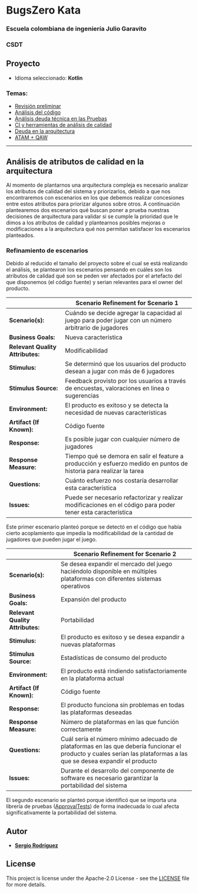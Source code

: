 # BugsZero Kata

### Escuela colombiana de ingeniería Julio Garavito

### CSDT

## Proyecto

* Idioma seleccionado: **Kotlin**

### **Temas:**

* [Revisión preliminar](CSDT_PrimeraEntrega2022.md)
* [Análisis del código](CSDT_PrimeraEntrega2022.md)
* [Análisis deuda técnica en las Pruebas](CSDT_PrimeraEntrega2022.md)
* [CI y herramientas de análisis de calidad](CI-GitHub.md)
* [Deuda en la arquitectura](CSDT_Architectural_debt.md)
* [ATAM + QAW](CSDT_ATAM+QAW.md)

---

## Análisis de atributos de calidad en la arquitectura

Al momento de plantarnos una arquitectura compleja es necesario analizar los atributos de calidad del sistema y
priorizarlos, debido a que nos encontraremos con escenarios en los que debemos realizar concesiones entre estos
atributos para priorizar algunos sobre otros. A continuación plantearemos dos escenarios qué buscan poner a prueba
nuestras decisiones de arquitectura para validar si se cumple la prioridad que le dimos a los atributos de calidad y
plantearnos posibles mejoras o modificaciones a la arquitectura qué nos permitan satisfacer los escenarios planteados.

### Refinamiento de escenarios

Debido al reducido el tamaño del proyecto sobre el cual se está realizando el análisis, se plantearon los escenarios
pensando en cuáles son los atributos de calidad qué son se peden ver afectados por el artefacto del que disponemos (el
código fuente) y serian relevantes para el owner del producto.

|  | **Scenario Refinement for Scenario 1**                                                                                                                     |
|----------------------------------------|----------------------------------------------------------------------------------------------------------------------|
| **Scenario(s):**                       | Cuándo se decide agregar la capacidad al juego para poder jugar con un número arbitrario de jugadores                |
| **Business Goals:**                    | Nueva característica                                                                                                 |
| **Relevant Quality Attributes:**       | Modificabilidad                                                                                                      |
| **Stimulus:**                          | Se determinó que los usuarios del producto desean a jugar con más de 6 jugadores                                     |
| **Stimulus Source:**                   | Feedback provisto por los usuarios a través de encuestas, valoraciones en linea o sugerencias                        |
| **Environment:**                       | El producto es exitoso y se detecta la necesidad de nuevas características                                           |
| **Artifact (If Known):**               | Código fuente                                                                                                        |
| **Response:**                          | Es posible jugar con cualquier número de jugadores                                                                   |
| **Response Measure:**                  | Tiempo qué se demora en salir el feature a producción y esfuerzo medido en puntos de historia para realizar la tarea |
| **Questions:**                         | Cuánto esfuerzo nos costaría desarrollar esta característica                                                         |
| **Issues:**                            | Puede ser necesario refactorizar y realizar modificaciones en el código para poder tener esta característica         |

Este primer escenario planteó porque se detectó en el código que había cierto acoplamiento que impedía la 
modificabilidad de la cantidad de jugadores que pueden jugar el juego.

|  | **Scenario Refinement for Scenario 2**                                                                                                                               |
|----------------------------------------|----------------------------------------------------------------------------------------------------------------------------------------------------------------------|
| **Scenario(s):**                       | Se desea expandir el mercado del juego haciéndolo disponible en múltiples plataformas con diferentes sistemas operativos                                             |
| **Business Goals:**                    | Expansión del producto                                                                                                                                               |
| **Relevant Quality Attributes:**       | Portabilidad                                                                                                                                                         |
| **Stimulus:**                          | El producto es exitoso y se desea expandir a nuevas plataformas                                                                                                      |
| **Stimulus Source:**                   | Estadísticas de consumo del producto                                                                                                                                 |
| **Environment:**                       | El producto está rindiendo satisfactoriamente en la plataforma actual                                                                                                |
| **Artifact (If Known):**               | Código fuente                                                                                                                                                        |
| **Response:**                          | El producto funciona sin problemas en todas las plataformas deseadas                                                                                                 |
| **Response Measure:**                  | Número de plataformas en las que función correctamente                                                                                                               |
| **Questions:**                         | Cuál sería el número mínimo adecuado de plataformas en las que debería funcionar el producto y cuales serían las plataformas a las que se desea expandir el producto |
| **Issues:**                            | Durante el desarrollo del componente de software es necesario garantizar la portabilidad del sistema                                                                 |

El segundo escenario se planteó porque identificó que se importa una librería de
pruebas ([ApprovalTests](kotlin/src/main/lib/ApprovalTests.jar)) de forma inadecuada lo cual afecta significativamente
la portabilidad del sistema.

## Autor

* **[Sergio Rodríguez](https://github.com/SergioRt1)**

## License

This project is license under the Apache-2.0 License - see the [LICENSE](LICENSE) file for more details.
